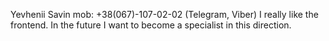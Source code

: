 Yevhenii Savin
mob: +38(067)-107-02-02 (Telegram, Viber)
I really like the frontend. In the future I want to become a specialist in this direction.
